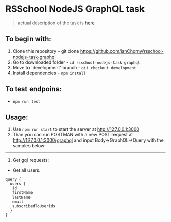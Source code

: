 # RSSchool NodeJS GraphQL task
> actual description of the task is [here](https://github.com/AlreadyBored/nodejs-assignments/blob/main/assignments/graphql-service/assignment.md)

## To begin with:
1. Clone this repository - git clone https://github.com/janChorny/rsschool-nodejs-task-graphql
2. Go to downloaded folder - `cd rsschool-nodejs-task-graphql`
3. Move to 'development' branch - `git checkout development`
4. Install dependencies - `npm install`

## To test endpoins:

- `npm run test`

## Usage:

1. Use `npm run start` to start the server at http://127.0.0.1:3000
2. Than you can run POSTMAN with a new POST request at http://127.0.0.1:3000/graphql and input Body&#8594;GraphQL&#8594;Query with the samples below:

---

1. Get gql requests:

- Get all users.

```
query {
  users {  
   id    
   firstName
   lastName
   email
   subscribedToUserIds
  }
}
```
